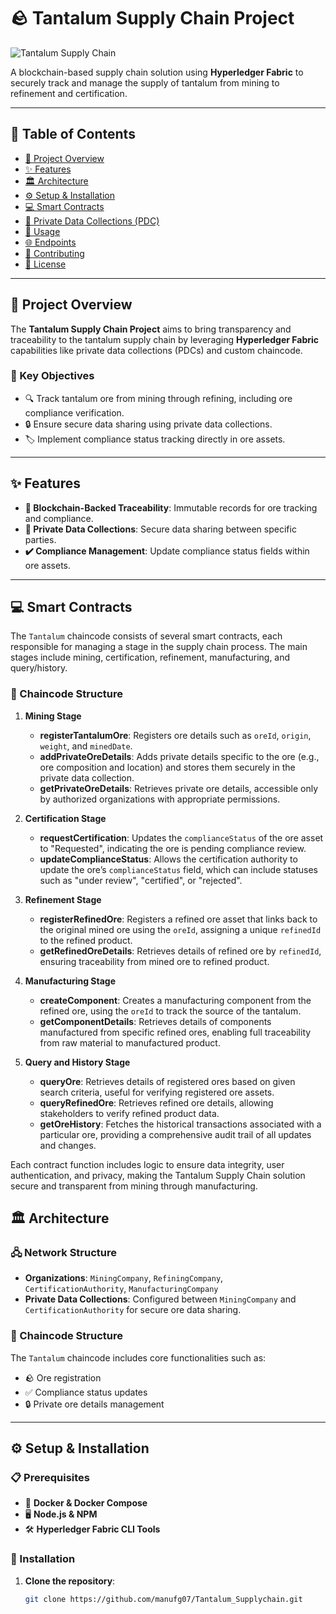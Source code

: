 # 🪨 Tantalum Supply Chain Project

![Tantalum Supply Chain](./assets/tantalum-logo.png)

A blockchain-based supply chain solution using **Hyperledger Fabric** to securely track and manage the supply of tantalum from mining to refinement and certification.

---

## 📑 Table of Contents
- [📜 Project Overview](#project-overview)
- [✨ Features](#features)
- [🏛 Architecture](#architecture)
- [⚙️ Setup & Installation](#setup--installation)
- [💻 Smart Contracts](#smart-contracts)
- [🔐 Private Data Collections (PDC)](#private-data-collections-pdc)
- [📝 Usage](#usage)
- [🌐 Endpoints](#endpoints)
- [🤝 Contributing](#contributing)
- [📄 License](#license)

---

## 📜 Project Overview

The **Tantalum Supply Chain Project** aims to bring transparency and traceability to the tantalum supply chain by leveraging **Hyperledger Fabric** capabilities like private data collections (PDCs) and custom chaincode.

### 🎯 Key Objectives
- 🔍 Track tantalum ore from mining through refining, including ore compliance verification.
- 🔒 Ensure secure data sharing using private data collections.
- 🏷 Implement compliance status tracking directly in ore assets.

---

## ✨ Features

- **🔗 Blockchain-Backed Traceability**: Immutable records for ore tracking and compliance.
- **🔐 Private Data Collections**: Secure data sharing between specific parties.
- **✔️ Compliance Management**: Update compliance status fields within ore assets.

---
## 💻 Smart Contracts

The `Tantalum` chaincode consists of several smart contracts, each responsible for managing a stage in the supply chain process. The main stages include mining, certification, refinement, manufacturing, and query/history.

### 📜 Chaincode Structure

1. **Mining Stage**
   - **registerTantalumOre**: Registers ore details such as `oreId`, `origin`, `weight`, and `minedDate`.
   - **addPrivateOreDetails**: Adds private details specific to the ore (e.g., ore composition and location) and stores them securely in the private data collection.
   - **getPrivateOreDetails**: Retrieves private ore details, accessible only by authorized organizations with appropriate permissions.

2. **Certification Stage**
   - **requestCertification**: Updates the `complianceStatus` of the ore asset to "Requested", indicating the ore is pending compliance review.
   - **updateComplianceStatus**: Allows the certification authority to update the ore’s `complianceStatus` field, which can include statuses such as "under review", "certified", or "rejected".

3. **Refinement Stage**
   - **registerRefinedOre**: Registers a refined ore asset that links back to the original mined ore using the `oreId`, assigning a unique `refinedId` to the refined product.
   - **getRefinedOreDetails**: Retrieves details of refined ore by `refinedId`, ensuring traceability from mined ore to refined product.

4. **Manufacturing Stage**
   - **createComponent**: Creates a manufacturing component from the refined ore, using the `oreId` to track the source of the tantalum.
   - **getComponentDetails**: Retrieves details of components manufactured from specific refined ores, enabling full traceability from raw material to manufactured product.

5. **Query and History Stage**
   - **queryOre**: Retrieves details of registered ores based on given search criteria, useful for verifying registered ore assets.
   - **queryRefinedOre**: Retrieves refined ore details, allowing stakeholders to verify refined product data.
   - **getOreHistory**: Fetches the historical transactions associated with a particular ore, providing a comprehensive audit trail of all updates and changes.

Each contract function includes logic to ensure data integrity, user authentication, and privacy, making the Tantalum Supply Chain solution secure and transparent from mining through manufacturing.

## 🏛 Architecture

### 🖧 Network Structure
- **Organizations**: `MiningCompany`, `RefiningCompany`, `CertificationAuthority`, `ManufacturingCompany`
- **Private Data Collections**: Configured between `MiningCompany` and `CertificationAuthority` for secure ore data sharing.

### 📜 Chaincode Structure
The `Tantalum` chaincode includes core functionalities such as:
  - 🪨 Ore registration
  - ✅ Compliance status updates
  - 🔒 Private ore details management

---

## ⚙️ Setup & Installation

### 📋 Prerequisites
- 🐳 **Docker & Docker Compose**
- 🖥 **Node.js & NPM**
- 🛠 **Hyperledger Fabric CLI Tools**

### 🚀 Installation

1. **Clone the repository**:
   ```bash
   git clone https://github.com/manufg07/Tantalum_Supplychain.git
